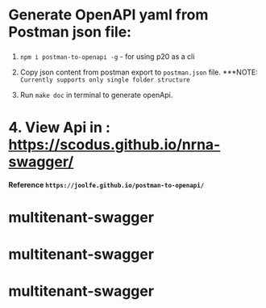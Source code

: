 # Generate OpenAPI yaml from Postman json file:

###

1. `npm i postman-to-openapi -g` - for using p20 as a cli

2. Copy json content from postman export to `postman.json` file. \*\*\*NOTE: `Currently supports only single folder structure`

3. Run `make doc` in terminal to generate openApi.

# 4. View Api in : https://scodus.github.io/nrna-swagger/

#### Reference `https://joolfe.github.io/postman-to-openapi/`

# multitenant-swagger

# multitenant-swagger

# multitenant-swagger
